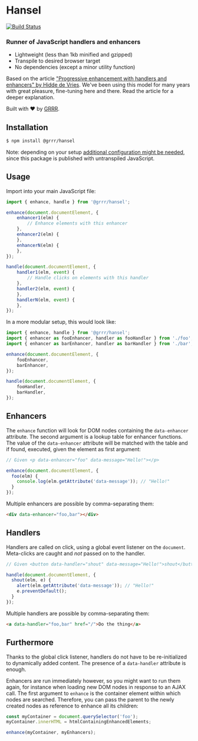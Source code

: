 # Hansel

[![Build Status](https://travis-ci.com/grrr-amsterdam/hansel.svg?branch=master)](https://travis-ci.com/grrr-amsterdam/hansel)

### Runner of JavaScript handlers and enhancers

- Lightweight (less than 1kb minified and gzipped)
- Transpile to desired browser target
- No dependencies (except a minor utility function)

Based on the article ["Progressive enhancement with handlers and enhancers" by Hidde de Vries](https://hiddedevries.nl/en/blog/2015-04-03-progressive-enhancement-with-handlers-and-enhancers).
We've been using this model for many years with great pleasure, fine-tuning here and there. Read the article for a deeper explanation.

Built with ❤️ by [GRRR](https://grrr.tech).


## Installation

```sh
$ npm install @grrr/hansel
```

Note: depending on your setup [additional configuration might be needed](https://github.com/grrr-amsterdam/hansel/wiki/Usage-with-build-tools), since this package is published with untranspiled JavaScript.


## Usage

Import into your main JavaScript file:

```js
import { enhance, handle } from '@grrr/hansel';

enhance(document.documentElement, {
    enhancer1(elm) {
        // Enhance elements with this enhancer
    },
    enhancer2(elm) {
    },
    enhancerN(elm) {
    },
});

handle(document.documentElement, {
    handler1(elm, event) {
        // Handle clicks on elements with this handler
    },
    handler2(elm, event) {
    },
    handlerN(elm, event) {
    },
});
```

In a more modular setup, this would look like:

```js
import { enhance, handle } from '@grrr/hansel';
import { enhancer as fooEnhancer, handler as fooHandler } from './foo';
import { enhancer as barEnhancer, handler as barHandler } from './bar';

enhance(document.documentElement, {
    fooEnhancer,
    barEnhancer,
});

handle(document.documentElement, {
    fooHandler,
    barHandler,
});
```

## Enhancers

The `enhance` function will look for DOM nodes containing the `data-enhancer` attribute.
The second argument is a lookup table for enhancer functions. The value of the `data-enhancer` attribute will be matched with the table and if found, executed, given the element as first argument:

```js
// Given <p data-enhancer="foo" data-message="Hello!"></p>

enhance(document.documentElement, {
  foo(elm) {
    console.log(elm.getAttribute('data-message')); // "Hello!"
  }
});
```

Multiple enhancers are possible by comma-separating them:

```html
<div data-enhancer="foo,bar"></div>
```

## Handlers

Handlers are called on click, using a global event listener on the `document`. Meta-clicks are caught and *not* passed on to the handler.

```js
// Given <button data-handler="shout" data-message="Hello!">shout</button>

handle(document.documentElement, {
  shout(elm, e) {
    alert(elm.getAttribute('data-message')); // "Hello!"
    e.preventDefault();
  }
});
```

Multiple handlers are possible by comma-separating them:

```html
<a data-handler="foo,bar" href="/">Do the thing</a>
```

## Furthermore

Thanks to the global click listener, handlers do not have to be re-initialized to dynamically added content. The presence of a `data-handler` attribute is enough.

Enhancers are run immediately however, so you might want to run them again, for instance when loading new DOM nodes in response to an AJAX call. The first argument to `enhance` is the container element within which nodes are searched. Therefore, you can pass the parent to the newly created nodes as reference to enhance all its children:

```js
const myContainer = document.querySelector('foo');
myContainer.innerHTML = htmlContainingEnhancedElements;

enhance(myContainer, myEnhancers);
```
